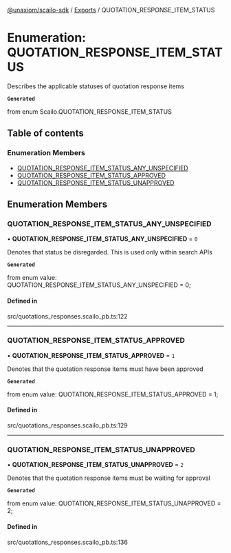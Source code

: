[@unaxiom/scailo-sdk](../README.md) / [Exports](../modules.md) / QUOTATION\_RESPONSE\_ITEM\_STATUS

# Enumeration: QUOTATION\_RESPONSE\_ITEM\_STATUS

Describes the applicable statuses of quotation response items

**`Generated`**

from enum Scailo.QUOTATION_RESPONSE_ITEM_STATUS

## Table of contents

### Enumeration Members

- [QUOTATION\_RESPONSE\_ITEM\_STATUS\_ANY\_UNSPECIFIED](QUOTATION_RESPONSE_ITEM_STATUS.md#quotation_response_item_status_any_unspecified)
- [QUOTATION\_RESPONSE\_ITEM\_STATUS\_APPROVED](QUOTATION_RESPONSE_ITEM_STATUS.md#quotation_response_item_status_approved)
- [QUOTATION\_RESPONSE\_ITEM\_STATUS\_UNAPPROVED](QUOTATION_RESPONSE_ITEM_STATUS.md#quotation_response_item_status_unapproved)

## Enumeration Members

### QUOTATION\_RESPONSE\_ITEM\_STATUS\_ANY\_UNSPECIFIED

• **QUOTATION\_RESPONSE\_ITEM\_STATUS\_ANY\_UNSPECIFIED** = ``0``

Denotes that status be disregarded. This is used only within search APIs

**`Generated`**

from enum value: QUOTATION_RESPONSE_ITEM_STATUS_ANY_UNSPECIFIED = 0;

#### Defined in

src/quotations_responses.scailo_pb.ts:122

___

### QUOTATION\_RESPONSE\_ITEM\_STATUS\_APPROVED

• **QUOTATION\_RESPONSE\_ITEM\_STATUS\_APPROVED** = ``1``

Denotes that the quotation response items must have been approved

**`Generated`**

from enum value: QUOTATION_RESPONSE_ITEM_STATUS_APPROVED = 1;

#### Defined in

src/quotations_responses.scailo_pb.ts:129

___

### QUOTATION\_RESPONSE\_ITEM\_STATUS\_UNAPPROVED

• **QUOTATION\_RESPONSE\_ITEM\_STATUS\_UNAPPROVED** = ``2``

Denotes that the quotation response items must be waiting for approval

**`Generated`**

from enum value: QUOTATION_RESPONSE_ITEM_STATUS_UNAPPROVED = 2;

#### Defined in

src/quotations_responses.scailo_pb.ts:136
